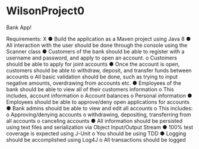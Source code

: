 # WilsonProject0
Bank App!

Requirements:
 X ●	Build the application as a Maven project using Java 8
  ●	All interaction with the user should be done through the console using the Scanner class
  ●	Customers of the bank should be able to register with a username and password, and apply to open an account.
    o	Customers should be able to apply for joint accounts
  ●	Once the account is open, customers should be able to withdraw, deposit, and transfer funds between accounts
    o	All basic validation should be done, such as trying to input negative amounts, overdrawing from accounts etc.
  ●	Employees of the bank should be able to view all of their customers information
    o	This includes, account information
    o	Account balances
    o	Personal information
  ●	Employees should be able to approve/deny open applications for accounts
  ●	Bank admins should be able to view and edit all accounts
    o	This includes:
    o	Approving/denying accounts
    o	withdrawing, depositing, transferring from all accounts
    o	canceling accounts
  ●	All information should be persisted using text files and serialization via Object Input/Output Stream
  ●	100% test coverage is expected using J-Unit
    o	You should be using TDD
  ●	Logging should be accomplished using Log4J
    o	All transactions should be logged